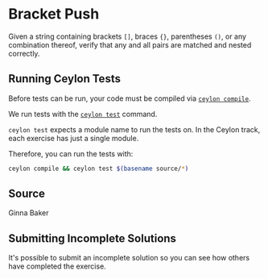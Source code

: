 # Bracket Push

Given a string containing brackets `[]`, braces `{}`, parentheses `()`,
or any combination thereof, verify that any and all pairs are matched
and nested correctly.

## Running Ceylon Tests

Before tests can be run, your code must be compiled via [`ceylon compile`](https://ceylon-lang.org/documentation/current/reference/tool/ceylon/subcommands/ceylon-compile.html).

We run tests with the [`ceylon test`](https://ceylon-lang.org/documentation/reference/tool/ceylon/subcommands/ceylon-test.html) command.

`ceylon test` expects a module name to run the tests on.
In the Ceylon track, each exercise has just a single module.

Therefore, you can run the tests with:

```bash
ceylon compile && ceylon test $(basename source/*)
```

## Source

Ginna Baker

## Submitting Incomplete Solutions
It's possible to submit an incomplete solution so you can see how others have completed the exercise.
